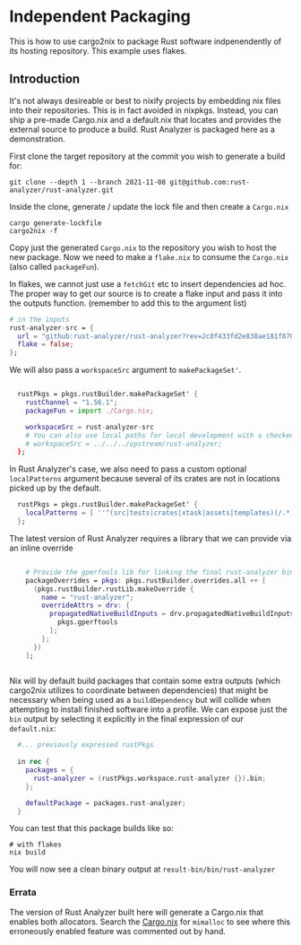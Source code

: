 # Independent Packaging

This is how to use cargo2nix to package Rust software indpenendently of its
hosting repository.  This example uses flakes.

## Introduction

It's not always desireable or best to nixify projects by embedding nix files
into their repositories. This is in fact avoided in nixpkgs. Instead, you can
ship a pre-made Cargo.nix and a default.nix that locates and provides the
external source to produce a build.  Rust Analyzer is packaged here as a
demonstration.

First clone the target repository at the commit you wish to generate a build
for:

```shell
git clone --depth 1 --branch 2021-11-08 git@github.com:rust-analyzer/rust-analyzer.git 
```

Inside the clone, generate / update the lock file and then create a `Cargo.nix`

```shell
cargo generate-lockfile
cargo2nix -f
```

Copy just the generated `Cargo.nix` to the repository you wish to host the new
package. Now we need to make a `flake.nix` to consume the `Cargo.nix` (also
called `packageFun`).

In flakes, we cannot just use a `fetchGit` etc to insert dependencies ad hoc.
The proper way to get our source is to create a flake input and pass it into the
outputs function.  (remember to add this to the argument list)

```nix
# in the inputs
rust-analyzer-src = {
  url = "github:rust-analyzer/rust-analyzer?rev=2c0f433fd2e838ae181f87019b6f1fefe33c6f54";
  flake = false;
};

```

We will also pass a `workspaceSrc` argument to `makePackageSet'`.

```nix

  rustPkgs = pkgs.rustBuilder.makePackageSet' {
    rustChannel = "1.56.1";
    packageFun = import ./Cargo.nix;

    workspaceSrc = rust-analyzer-src
    # You can also use local paths for local development with a checked out copy
    # workspaceSrc = ../../../upstream/rust-analyzer;
  };

```

In Rust Analyzer's case, we also need to pass a custom optional `localPatterns`
argument because several of its crates are not in locations picked up by the
default.

```nix
  rustPkgs = pkgs.rustBuilder.makePackageSet' {  
    localPatterns = [ ''^(src|tests|crates|xtask|assets|templates)(/.*)?'' ''[^/]*\.(rs|toml)$'' ];
  };
```

The latest version of Rust Analyzer requires a library that we can provide via
an inline override

```nix

    # Provide the gperfools lib for linking the final rust-analyzer binary
    packageOverrides = pkgs: pkgs.rustBuilder.overrides.all ++ [
      (pkgs.rustBuilder.rustLib.makeOverride {
        name = "rust-analyzer";
        overrideAttrs = drv: {
          propagatedNativeBuildInputs = drv.propagatedNativeBuildInputs or [ ] ++ [
            pkgs.gperftools
          ];
        };
      })
    ];
    
```

Nix will by default build packages that contain some extra outputs (which
cargo2nix utilizes to coordinate between dependencies) that might be necessary
when being used as a `buildDependency` but will collide when attempting to
install finished software into a profile. We can expose just the `bin` output by
selecting it explicitly in the final expression of our `default.nix`:

```nix
  #... previously expressed rustPkgs
  
  in rec {
    packages = {
      rust-analyzer = (rustPkgs.workspace.rust-analyzer {}).bin;
    };

    defaultPackage = packages.rust-analyzer;
  }
```

You can test that this package builds like so:

```
# with flakes
nix build
```

You will now see a clean binary output at `result-bin/bin/rust-analyzer`

### Errata

The version of Rust Analyzer built here will generate a Cargo.nix that enables
both allocators.  Search the [Cargo.nix](./Cargo.nix) for `mimalloc` to see
where this erroneously enabled feature was commented out by hand.

